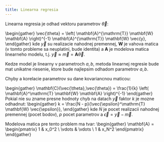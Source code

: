 ```yaml
---
title: Linearna regresia
---
```


Linearna regresia je odhad vektoru parametrov $\vec{\theta}$:

\begin{gather}
    \vec{\theta} = \left(
                       \mathbf{A}^{\mathrm{T}} \mathbf{W} \mathbf{A} 
                   \right)^{-1} 
                   \mathbf{A}^{\mathrm{T}} \mathbf{W} \vec{y},
\end{gather}
kde $\vec{y}$ su realizacie nahodnej premennej,
$\mathbf{W}$ je vahova matica (v tomto probleme sa neuplatini, bude identita)
 a $\mathbf{A}$ je modelova matica linearneho modelu,
 t.j. $\vec{y} \approx \vec{m} = \mathbf{A} \vec{\theta}$.

Kedze model je linearny v parametroch $a, b$, metoda linearnej regresie bude mat unikatne riesenie, ktore bude najlepsim odhadom parametrov $a, b$.

Chyby a korelacie parametrov su dane kovariancnou maticou:

\begin{gather}
    \mathbf{C}(\vec{\theta},\vec{\theta}) = \frac{1}{k} \left( \mathbf{A}^\mathrm{T} \mathbf{W} \mathbf{A} \right)^{-1}
\end{gather}
Pokial nie su zname presne hodnoty chyb na datach $\vec{y}$ faktor $k$ je mozne odhadnut:
\begin{gather}
    k = \frac{N - p}{\vec{\epsilon}^\mathrm{T} \mathbf{W} \vec{\epsilon}},
\end{gather}
kde $N$ je pocet realizacii nahodnej premennej (pocet bodov), $p$ pocet parametrov a $\vec{\epsilon} = \vec{y} - \vec{m}$.

Modelova matica pre tento problem ma tvar:
\begin{gather}
    \mathbf{A} = 
    \begin{pmatrix}
        1 & x_0^2 \\ 
        \vdots & \vdots \\
        1 & x_N^2
    \end{pmatrix}
\end{gather}
